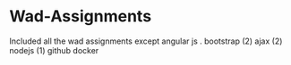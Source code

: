 # Wad-Assignments

Included all the wad assignments except angular js .
bootstrap (2)
ajax (2)
nodejs (1)
github 
docker
